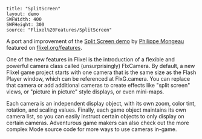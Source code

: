 ```
title: "SplitScreen"
layout: demo
SWFWidth: 400
SWFHeight: 300
source: "Flixel%20Features/SplitScreen"
```

A port and improvement of the [Split Screen demo](https://github.com/phmongeau/SplitScreen) by [Philippe Mongeau](https://twitter.com/phmongeau) featured on [flixel.org/features](http://flixel.org/features.html).

One of the new features in Flixel is the introduction of a flexible and powerful camera class called (unsurprisingly) FlxCamera. By default, a new Flixel game project starts with one camera that is the same size as the Flash Player window, which can be referenced at FlxG.camera. You can replace that camera or add additional cameras to create effects like "split screen" views, or "picture in picture" style displays, or even mini-maps. 

Each camera is an independent display object, with its own zoom, color tint, rotation, and scaling values. Finally, each game object maintains its own camera list, so you can easily instruct certain objects to only display on certain cameras. Adventurous game makers can also check out the more complex Mode source code for more ways to use cameras in-game.